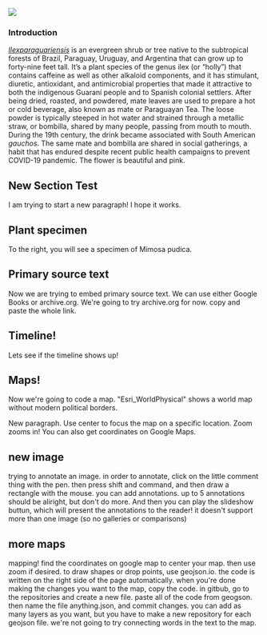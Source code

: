 <a href="https://www.juncture-digital.org"><img src="https://juncture-digital.github.io/juncture/static/images/ve-button.png"></a>

<param ve-config 
       title="Mimosa pudica"
       author="Sabrina Freidus"
       layout="vertical">

### Introduction
[_Ilexparaguariensis_](https://powo.science.kew.org/taxon/urn:lsid:ipni.org:names:315555-2) is an evergreen shrub or tree native to the subtropical forests of Brazil, Paraguay, Uruguay, and Argentina that can grow up to forty-nine feet tall. It’s a plant species of the genus ilex (or “holly”) that contains caffeine as well as other alkaloid components, and it has stimulant, diuretic, antioxidant, and antimicrobial properties that made it attractive to both the indigenous Guaraní people and to Spanish colonial settlers. After being dried, roasted, and powdered, mate leaves are used to prepare a hot or cold beverage, also known as mate or Paraguayan Tea. The loose powder is typically steeped in hot water and strained through a <span data-mouseover-image-zoomto="893,847,445,374">metallic straw</span>, or bombilla, shared by many people, passing from mouth to mouth. During the 19th century, the drink became associated with South American *gauchos*. The same mate and bombilla are shared in social gatherings, a habit that has endured despite recent public health campaigns to prevent COVID-19 pandemic. The flower is beautiful and pink. 

<param ve-compare curtain url="https://upload.wikimedia.org/wikipedia/commons/c/c2/Gauchos_mateando.jpg" label="Gauchos drinking mate" description="Photograph" license="public domain" >
<param ve-entity eid="Q155" title="Brazil">
<param ve-entity eid="Q46429" title=“Guarani people”>
<param ve-entity eid="Q84263196" title=“COVID-19 pandemic”>
<param ve-compare url="Mimosa.jpg" label="Mimosa pudica flower">

## New Section Test

I am trying to start a new paragraph! I hope it works. 
<param ve-video vid="DF-b6TsO1DM">

## Plant specimen

To the right, you will see a specimen of Mimosa pudica.
<param ve-plant-specimen jpid="10.5555/al.ap.specimen.bnrh0000364">

## Primary source text

Now we are trying to embed primary source text. We can use either Google Books or archive.org. We're going to try archive.org for now. copy and paste the whole link. 

<param ve-iframe src="https://archive.org/details/sbaww_124_0507-0528/page/n20/mode/2up?view=theater">

## Timeline!

Lets see if the timeline shows up! 

<param ve-knightlab-timeline
source="14w7zD7sNWltsUVesaHF_xVvB4yDoXZuaUNchFP-sTkA"
timenav-position="bottom"
hash-bookmark="false"
initial-zoom="1"
height="705">

## Maps! 

Now we're going to code a map. "Esri_WorldPhysical" shows a world map without modern political borders.

<param ve-map basemap="Esri_WorldPhysical">

New paragraph. Use center to focus the map on a specific location. Zoom zooms in! You can also get coordinates on Google Maps. 
<param ve-map center="Q733" zoom=3>


## new image

trying to annotate an image. in order to annotate, click on the little comment thing with the pen. then press shift and command, and then draw a rectangle with the mouse. you can add annotations. up to 5 annotations should be aliright, but don't do more. And then you can play the slideshow buttun, which will present the annotations to the reader! it doesn't support more than one image (so no galleries or comparisons)

<param ve-image url="https://upload.wikimedia.org/wikipedia/commons/e/e7/Mimosa_leaves_detail.jpg">

## more maps

mapping! find the coordinates on google map to center your map. then use zoom if desired. to draw shapes or drop points, use geojson.io. the code is written on the right side of the page automatically. when you're done making the changes you want to the map, copy the code. in gitbub, go to the repositories and create a new file. paste all of the code from geogson. then name the file anything.json, and commit changes. you can add as many layers as you want, but you have to make a new repository for each geojson file. we're not going to try <span data-mouseover-map-flyto="-23.578856648290582, -46.47665865939823, zoom=14">connecting</span> words in the text to the map. 

<param ve-map title="test map" center="-23.55250132365363, -46.64158231085635" zoom="3">
<param ve-map-layer geojson url="https://raw.githubusercontent.com/sabrina758/test/main/maplayers.json">
